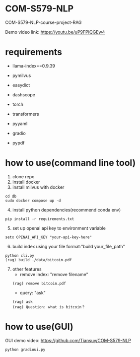 # COM-S579-NLP
COM-S579-NLP-course-project-RAG

Demo video link: https://youtu.be/uP9FPIQGEw4

# requirements
- llama-index==0.9.39
- pymilvus
- easydict
- dashscope

- torch
- transformers
- pyyaml
- gradio

- pypdf

# how to use(command line tool)
1. clone repo
2. install docker
3. install milvus with docker
```
cd db
sudo docker compose up -d
```
4. install python dependencies(recommend conda env)
```
pip install -r requirements.txt
```
5. set up openai api key to environment variable
```
setx OPENAI_API_KEY "your-api-key-here"
```

6. build index using your file
format:"build your_file_path"
```
python cli.py
(rag) build ./data/bitcoin.pdf
```

7. other features
    - remove index: "remove filename"
    ```
    (rag) remove bitcoin.pdf
    ```
    - query: "ask"
    ```
    (rag) ask
    (rag) Question: what is bitcoin？
    ```
# how to use(GUI)

GUI demo video: https://github.com/Tiansuy/COM-S579-NLP

```
python gradioui.py
```

